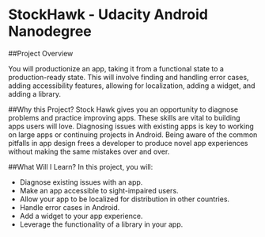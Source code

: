 # StockHawk - Udacity Android Nanodegree

##Project Overview

You will productionize an app, taking it from a functional state to a production-ready state. This will involve finding and handling error cases, adding accessibility features, allowing for localization, adding a widget, and adding a library.

##Why this Project?
Stock Hawk gives you an opportunity to diagnose problems and practice improving apps. These skills are vital to building apps users will love.
Diagnosing issues with existing apps is key to working on large apps or continuing projects in Android. Being aware of the common pitfalls in app design frees a developer to produce novel app experiences without making the same mistakes over and over.

##What Will I Learn?
In this project, you will:
* Diagnose existing issues with an app.
* Make an app accessible to sight-impaired users.
* Allow your app to be localized for distribution in other countries.
* Handle error cases in Android.
* Add a widget to your app experience.
* Leverage the functionality of a library in your app.
